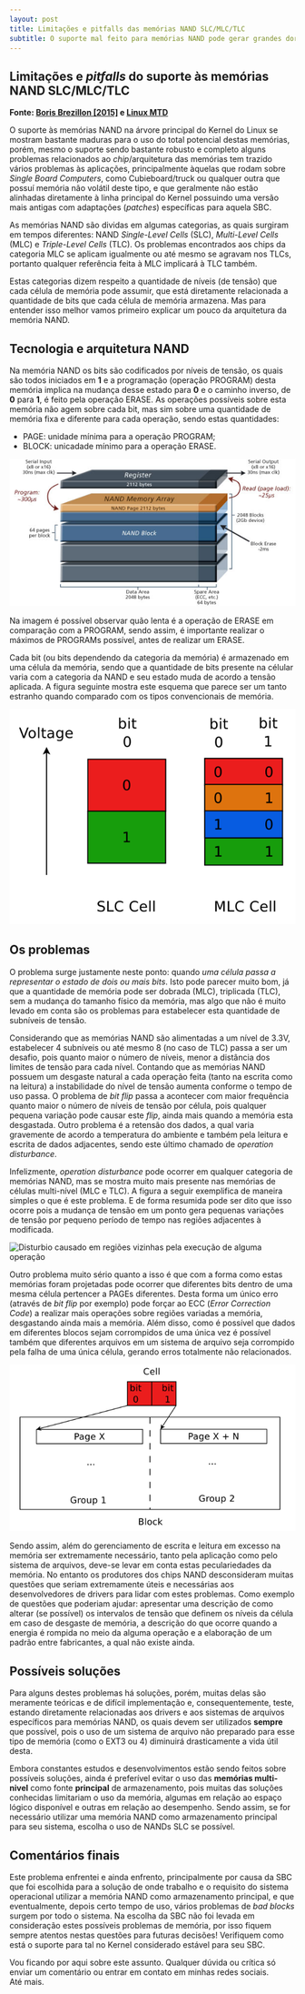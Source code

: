 ```yaml
---
layout: post
title: Limitações e pitfalls das memórias NAND SLC/MLC/TLC
subtitle: O suporte mal feito para memórias NAND pode gerar grandes dores de cabeça
---
```


## Limitações e _pitfalls_ do suporte às memórias NAND SLC/MLC/TLC

**Fonte: [Boris Brezillon [2015]](https://events.linuxfoundation.org/sites/events/files/slides/brezillon-mlc-nand_0.pdf)
e [Linux MTD](http://www.linux-mtd.infradead.org)**

O suporte às memórias NAND na árvore principal do Kernel do Linux se mostram bastante maduras para o uso do total
potencial destas memórias, porém, mesmo o suporte sendo bastante robusto e completo alguns problemas relacionados ao
_chip_/arquitetura das memórias tem trazido vários problemas às aplicações, principalmente àquelas que rodam sobre
_Single Board Computers_, como Cubieboard/truck ou qualquer outra que possuí memória não volátil deste tipo, e que
geralmente não estão alinhadas diretamente à linha principal do Kernel possuindo uma versão mais antigas com adaptações
(_patches_) específicas para aquela SBC.

As memórias NAND são dividas em algumas categorias, as quais surgiram em tempos diferentes: NAND _Single-Level Cells_
(SLC), _Multi-Level Cells_ (MLC) e _Triple-Level Cells_ (TLC). Os problemas encontrados aos chips da categoria MLC se
aplicam igualmente ou até mesmo se agravam nos TLCs, portanto qualquer referência feita à MLC implicará à TLC também.

Estas categorias dizem respeito a quantidade de níveis (de tensão) que cada célula de memória pode assumir, que está
diretamente relacionada a quantidade de bits que cada célula de memória armazena. Mas para entender isso melhor vamos
primeiro explicar um pouco da arquitetura da memória NAND.

## Tecnologia e arquitetura NAND

Na memória NAND os bits são codificados por níveis de tensão, os quais são todos iniciados em **1** e a programação
(operação PROGRAM) desta memória implica na mudança desse estado para **0** e o caminho inverso, de **0** para **1**, é
feito pela operação ERASE. As operações possíveis sobre esta memória não agem sobre cada bit, mas sim sobre uma
quantidade de memória fixa e diferente para cada operação, sendo estas quantidades:

* PAGE: unidade mínima para a operação PROGRAM;
* BLOCK: unicadade mínimo para a operação ERASE.

![Arquitetura interna NAND](/img/posts/limitacoes-pitfalls-memoria-nand/nand-arch.png)

Na imagem é possível observar quão lenta é a operação de ERASE em comparação com a PROGRAM, sendo assim, é importante
realizar o máximos de PROGRAMs possível, antes de realizar um ERASE.

Cada bit (ou bits dependendo da categoria da memória) é armazenado em uma célula da memória, sendo que a quantidade de
bits presente na célular varia com a categoria da NAND e seu estado muda de acordo a tensão aplicada. A figura seguinte
mostra este esquema que parece ser um tanto estranho quando comparado com os tipos convencionais de memória.

![Células NAND](/img/posts/limitacoes-pitfalls-memoria-nand/nand-cell.png)

## Os problemas

O problema surge justamente neste ponto: quando *uma célula passa a representar o estado de dois ou mais bits*. Isto
pode parecer muito bom, já que a quantidade de memória pode ser dobrada (MLC), triplicada (TLC), sem a mudança do
tamanho físico da memória, mas algo que não é muito levado em conta são os problemas para estabelecer esta quantidade de
subníveis de tensão. 

Considerando que as memórias NAND são alimentadas a um nível de 3.3V, estabelecer 4 subníveis ou até mesmo 8 (no caso de
TLC) passa a ser um desafio, pois quanto maior o número de níveis, menor a distância dos limites de tensão para cada
nível. Contando que as memórias NAND possuem um desgaste natural a cada operação feita (tanto na escrita como na
leitura) a instabilidade do nível de tensão aumenta conforme o tempo de uso passa. O problema de _bit flip_ passa a
acontecer com maior frequência quanto maior o número de níveis de tensão por célula, pois qualquer pequena variação pode
causar este _flip_, ainda mais quando a memória esta desgastada. Outro problema é a retensão dos dados, a qual varia
gravemente de acordo a temperatura do ambiente e também pela leitura e escrita de dados adjacentes, sendo este último
chamado de _operation disturbance_.

Infelizmente, _operation disturbance_ pode ocorrer em qualquer categoria de memórias NAND, mas se mostra muito mais
presente nas memórias de células multi-nível (MLC e TLC). A figura a seguir exemplifica de maneira simples o que é este
problema. E de forma resumida pode ser dito que isso ocorre pois a mudança de tensão em um ponto gera pequenas variações
de tensão por pequeno período de tempo nas regiões adjacentes à modificada.

![Disturbio causado em regiões vizinhas pela execução de alguma
operação](/img/posts/limitacoes-pitfalls-memoria-nand/nand-operation-disturbance.png)

Outro problema muito sério quanto a isso é que com a forma como estas memórias foram projetadas pode ocorrer que
diferentes bits dentro de uma mesma célula pertencer a PAGEs diferentes. Desta forma um único erro (através de _bit
flip_ por exemplo) pode forçar ao ECC (_Error Correction Code_) a realizar mais operações sobre regiões variadas a
memória, desgastando ainda mais a memória. Além disso, como é possível que dados em diferentes blocos sejam corrompidos
de uma única vez é possível também que diferentes arquivos em um sistema de arquivo seja corrompido pela falha de uma
única célula, gerando erros totalmente não relacionados.

![Páginas pareadas](/img/posts/limitacoes-pitfalls-memoria-nand/nand-paired-pages.png)

Sendo assim, além do gerenciamento de escrita e leitura em excesso na memória ser extremamente necessário, tanto pela
aplicação como pelo sistema de arquivos, deve-se levar em conta estas peculariedades da memória. No entanto os
produtores dos chips NAND desconsideram muitas questões que seriam extremamente úteis e necessárias aos desenvolvedores
de drivers para lidar com estes problemas. Como exemplo de questões que poderiam ajudar: apresentar uma descrição de
como alterar (se possível) os intervalos de tensão que definem os níveis da célula em caso de desgaste de memória, a
descrição do que ocorre quando a energia é rompida no meio da alguma operação e a elaboração de um padrão entre
fabricantes, a qual não existe ainda.

## Possíveis soluções

Para alguns destes problemas há soluções, porém, muitas delas são meramente teóricas e de difícil implementação e,
consequentemente, teste, estando diretamente relacionadas aos drivers e aos sistemas de arquivos específicos para
memórias NAND, os quais devem ser utilizados **sempre** que possível, pois o uso de um sistema de arquivo não preparado
para esse tipo de memória (como o EXT3 ou 4) diminuirá drasticamente a vida útil desta. 

Embora constantes estudos e desenvolvimentos estão sendo feitos sobre possíveis soluções, ainda é preferível evitar o
uso das **memórias multi-nivel** como fonte **principal** de armazenamento, pois muitas das soluções conhecidas
limitariam o uso da memória, algumas em relação ao espaço lógico disponível e outras em relação ao desempenho. Sendo
assim, se for necessário utilizar uma memória NAND como armazenamento principal para seu sistema, escolha o uso de NANDs
SLC se possível. 

## Comentários finais

Este problema enfrentei e ainda enfrento, principalmente por causa da SBC que foi escolhida para a solução de onde
trabalho e o requisito do sistema operacional utilizar a memória NAND como armazenamento principal, e que eventualmente,
depois certo tempo de uso, vários problemas de _bad blocks_ surgem por todo o sistema. Na escolha da SBC não foi levada
em consideração estes possíveis problemas de memória, por isso fiquem sempre atentos nestas questões para futuras
decisões! Verifiquem como está o suporte para tal no Kernel considerado estável para seu SBC.

Vou ficando por aqui sobre este assunto. Qualquer dúvida ou crítica só enviar um comentário ou entrar em contato em
minhas redes sociais.  
Até mais.
